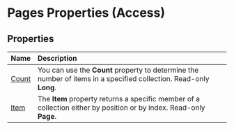 
# Pages Properties (Access)

## Properties



|**Name**|**Description**|
|:-----|:-----|
| [Count](6bf4c0b5-5ee5-a02e-ada8-4d9771287a82.md)|You can use the  **Count** property to determine the number of items in a specified collection. Read-only **Long**.|
| [Item](ecac73d6-ce91-a416-4227-23f6317b6dc0.md)|The  **Item** property returns a specific member of a collection either by position or by index. Read-only **Page**.|
